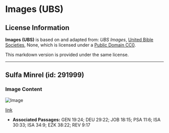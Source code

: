 # Images (UBS)

## License Information

**Images (UBS)** is based on and adapted from: _UBS Images_, [United Bible Societies](https://unitedbiblesocieties.org/), None, which is licensed under a [Public Domain CC0](https://creativecommons.org/public-domain/cc0/).

This markdown version is provided under the same license.



--------------------------------

## Sulfa Minrel (id: 291999)

### Image Content

![Image](https://cdn.aquifer.bible/aquifer-content/resources/Media/WEB-0842_sulphur_mineral.jpg)

[link](https://cdn.aquifer.bible/aquifer-content/resources/Media/WEB-0842_sulphur_mineral.jpg)

* **Associated Passages:** GEN 19:24; DEU 29:22; JOB 18:15; PSA 11:6; ISA 30:33; ISA 34:9; EZK 38:22; REV 9:17

